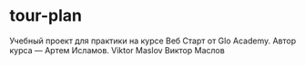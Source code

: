 # tour-plan
Учебный проект для практики на курсе Веб Старт от Glo Academy. Автор курса — Артем Исламов.
Viktor Maslov
Виктор Маслов 

